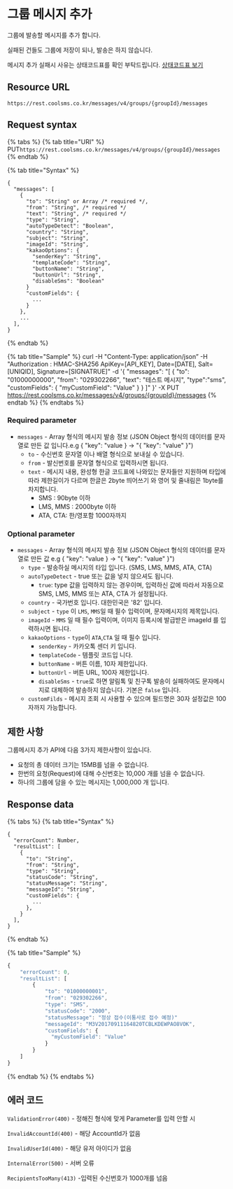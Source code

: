 # 그룹 메시지 추가

그룹에 발송할 메시지를 추가 합니다.

실패된 건들도 그룹에 저장이 되나, 발송은 하지 않습니다.

메시지 추가 실패시 사유는 상태코드표를 확인 부탁드립니다. [상태코드표 보기](https://docs.coolsms.co.kr/3.%20rest/messageStatusCode.html)

## Resource URL

`https://rest.coolsms.co.kr/messages/v4/groups/{groupId}/messages`

## Request syntax

{% tabs %}
{% tab title="URI" %}
PUT`https://rest.coolsms.co.kr/messages/v4/groups/{groupId}/messages`
{% endtab %}

{% tab title="Syntax" %}
```text
{
  "messages": [
    {
      "to": "String" or Array /* required */,
      "from": "String", /* required */
      "text": "String", /* required */
      "type": "String",
      "autoTypeDetect": "Boolean",
      "country": "String",
      "subject": "String",
      "imageId": "String",
      "kakaoOptions": {
        "senderKey": "String",
        "templateCode": "String",
        "buttonName": "String",
        "buttonUrl": "String",
        "disableSms": "Boolean"
      }
      "customFields": {
        ...
      }
    },
    ...
  ],
}
```
{% endtab %}

{% tab title="Sample" %}
curl -H "Content-Type: application/json” -H "Authorization : HMAC-SHA256 ApiKey=\[API\_KEY\], Date=\[DATE\], Salt=\[UNIQID\], Signature=\[SIGNATRUE\]" -d '{ "messages": "\[ { \"to\": \"01000000000\", \"from\": \"029302266\", \"text\": \"테스트 메시지\", \"type\":\"sms\", \"customFields\": { \"myCustomField\": \"Value\" } } \]" }' -X PUT https://rest.coolsms.co.kr/messages/v4/groups/{groupId}/messages
{% endtab %}
{% endtabs %}

### Required parameter

* `messages` - Array 형식의 메시지 발송 정보 \(JSON Object 형식의 데이터를 문자열로 만든 값 입니다.e.g { "key": "value } -&gt; "{ \"key\": \"value\" }"\)
  * `to` - 수신번호 문자열 이나 배열  형식으로 보내실 수 있습니다.
  * `from` - 발신번호를 문자열 형식으로 입력하시면 됩니다.
  * `text` - 메시지 내용, 완성형 한글 코드표에 나와있는 문자들만 지원하며 타입에 따라 제한길이가 다르며 한글은 2byte 띄어쓰기 와 영어 및 줄내림은 1byte를 차지합니다.
    * SMS : 90byte 이하
    * LMS, MMS : 2000byte 이하
    * ATA, CTA: 한/영포함 1000자까지

### Optional parameter

* `messages` - Array 형식의 메시지 발송 정보 \(JSON Object 형식의 데이터를 문자열로 만든 값 e.g { "key": "value } -&gt; "{ \"key\": \"value\" }"\)
  * `type` - 발송하실 메시지의 타입 입니다. \(SMS, LMS, MMS, ATA, CTA\)
  * `autoTypeDetect` - true 또는 값을 넣지 않으셔도 됩니다.
    * `true`: type 값을 입력하지 않는 경우이며, 입력하신 값에 따라서 자동으로 SMS, LMS, MMS 또는 ATA, CTA 가 설정됩니다.
  * `country` - 국가번호 입니다. 대한민국은 '82' 입니다.
  * `subject` - `type` 이 `LMS`, `MMS`일 때 필수 입력이며, 문자메시지의 제목입니다.
  * `imageId` - `MMS` 일 때 필수 입력이며, 이미지 등록시에 발급받은 imageId 를 입력하시면 됩니다.
  * `kakaoOptions` - `type`이 `ATA`,`CTA` 일 때 필수 입니다.
    * `senderKey` - 카카오톡 센더 키 입니다.
    * `templateCode` - 템플릿 코드입 니다.
    * `buttonName` - 버튼 이름, 10자 제한입니다.
    * `buttonUrl` - 버튼 URL, 100자 제한입니다.
    * `disableSms` - `true`로 하면 알림톡 및 친구톡 발송이 실패하여도 문자메시지로 대체하여 발송하지 않습니다. 기본은 `false` 입니다.
  * `customFilds` - 메시지 조회 시 사용할 수 있으며 필드명은 30자 설정값은 100자까지 가능합니다.

## 제한 사항

그룹메시지 추가 API에 다음 3가지 제한사항이 있습니다.

* 요청의 총 데이터 크기는 15MB를 넘을 수 없습니다.
* 한번의 요청\(Request\)에 대해 수신번호는 10,000 개를 넘을 수 없습니다.
* 하나의 그룹에 담을 수 있는 메시지는 1,000,000 개 입니다.

## Response data

{% tabs %}
{% tab title="Syntax" %}
```text
{
  "errorCount": Number,
  "resultList": [
    {
      "to": "String",
      "from": "String",     
      "type": "String",
      "statusCode": "String",
      "statusMessage": "String",
      "messageId": "String",
      "customFields": {
        ...
      },      
    }
  ],
}
```
{% endtab %}

{% tab title="Sample" %}
```javascript
{
    "errorCount": 0,
    "resultList": [
        {
            "to": "01000000001",
            "from": "029302266",
            "type": "SMS",            
            "statusCode": "2000",
            "statusMessage": "정상 접수(이통사로 접수 예정)"
            "messageId": "M3V20170911164820TCBLKDEWPAO8VOK",
            "customFields": {
              "myCustomField": "Value"
            }
        }
    ]
}
```
{% endtab %}
{% endtabs %}

## 에러 코드

`ValidationError(400)` - 정해진 형식에 맞게 Parameter를 입력 안할 시

`InvalidAccountId(400)` - 해당 AccountId가 없음

`InvalidUserId(400)` - 해당 유저 아이디가 없음

`InternalError(500)` - 서버 오류

`RecipientsTooMany(413)` -입력된 수신번호가 1000개를 넘음


